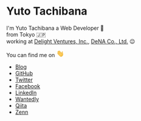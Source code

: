 # Yuto Tachibana


I'm Yuto  Tachibana
a Web Developer 🤟  
from Tokyo 🇯🇵  
working at [Delight Ventures, Inc.](https://www.delight-ventures.com/), [DeNA Co., Ltd.](https://dena.com/jp/company/overview.html) 😉



You can find me on <img width="20" src="https://raw.githubusercontent.com/tachibanayu24/tachibanayu24/main/images/wave.gif" />  
- [Blog](https://blog.tachibanayu24.com)
- [GitHub](https://github.com/tachibanayu24)
- [Twitter](https://twitter.com/tachibanayu24)
- [Facebook](https://www.facebook.com/100012646356122)
- [LinkedIn](https://www.linkedin.com/in/yuto-tachibana)
- [Wantedly](https://www.wantedly.com/id/tachibanayu24)
- [Qiita](https://qiita.com/tachibanayu24)
- [Zenn](https://zenn.dev/tachibanayu24)
